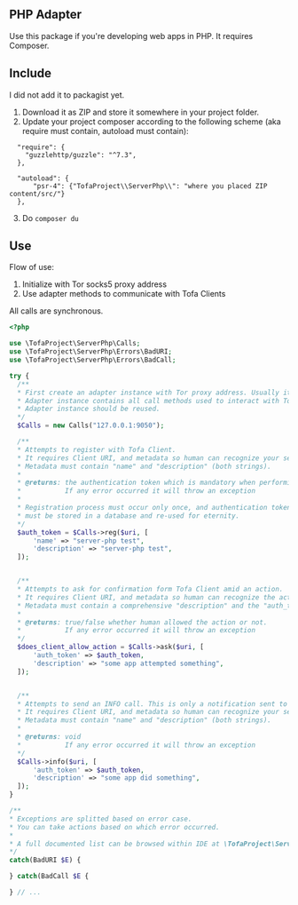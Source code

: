 ## PHP Adapter
Use this package if you're developing web apps in PHP. It requires Composer.

## Include
I did not add it to packagist yet.

1. Download it as ZIP and store it somewhere in your project folder.
2. Update your project composer according to the following scheme (aka require must contain, autoload must contain):
```
  "require": {  
    "guzzlehttp/guzzle": "^7.3",
  },

  "autoload": {
      "psr-4": {"TofaProject\\ServerPhp\\": "where you placed ZIP content/src/"}
  },
```
3. Do `composer du`

## Use
Flow of use:
1. Initialize with Tor socks5 proxy address
2. Use adapter methods to communicate with Tofa Clients

All calls are synchronous.
```php
<?php

use \TofaProject\ServerPhp\Calls;
use \TofaProject\ServerPhp\Errors\BadURI;
use \TofaProject\ServerPhp\Errors\BadCall;

try {
  /**
  * First create an adapter instance with Tor proxy address. Usually it's 127.0.0.1:9050
  * Adapter instance contains all call methods used to interact with Tofa Client.
  * Adapter instance should be reused.
  */
  $Calls = new Calls("127.0.0.1:9050");

  /**
  * Attempts to register with Tofa Client. 
  * It requires Client URI, and metadata so human can recognize your service.
  * Metadata must contain "name" and "description" (both strings).
  * 
  * @returns: the authentication token which is mandatory when performing ASK and INFO calls.
  *           If any error occurred it will throw an exception
  *
  * Registration process must occur only once, and authentication token
  * must be stored in a database and re-used for eternity.
  */
  $auth_token = $Calls->reg($uri, [
      'name' => "server-php test",
      'description' => "server-php test",
  ]);


  /**
  * Attempts to ask for confirmation form Tofa Client amid an action. 
  * It requires Client URI, and metadata so human can recognize the action.
  * Metadata must contain a comprehensive "description" and the "auth_token" (both strings).
  * 
  * @returns: true/false whether human allowed the action or not.
  *           If any error occurred it will throw an exception
  */
  $does_client_allow_action = $Calls->ask($uri, [
      'auth_token' => $auth_token,
      'description' => "some app attempted something",
  ]);


  /**
  * Attempts to send an INFO call. This is only a notification sent to the Client.
  * It requires Client URI, and metadata so human can recognize your service.
  * Metadata must contain "name" and "description" (both strings).
  * 
  * @returns: void
  *           If any error occurred it will throw an exception
  */
  $Calls->info($uri, [
      'auth_token' => $auth_token,
      'description' => "some app did something",
  ]);
} 

/**
* Exceptions are splitted based on error case.
* You can take actions based on which error occurred.
*
* A full documented list can be browsed within IDE at \TofaProject\ServerPhp\Errors
*/
catch(BadURI $E) {

} catch(BadCall $E {

} // ...


```
